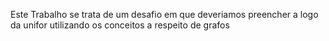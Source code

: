Este Trabalho se trata de um desafio em que deveriamos preencher a logo da unifor utilizando os conceitos a respeito de grafos 

